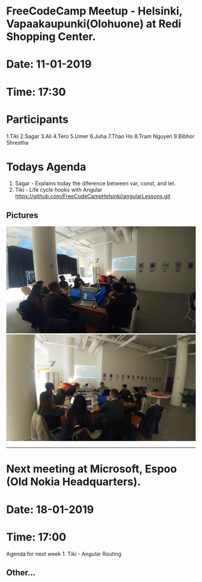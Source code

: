 # FreeCodeCamp Meetup - Helsinki, Vapaakaupunki(Olohuone) at Redi Shopping Center.
# Date: 11-01-2019
# Time: 17:30





# Participants
1.Tiki 
2.Sagar
3.Ali 
4.Tero 
5.Umer 
6.Juha 
7.Thao Ho 
8.Tram Nguyen 
9.Bibhor Shrestha




# Todays Agenda

1. Sagar - Explains today the diference between var, const, and let.
2. Tiki - Life cycle hooks with Angular                                 
    https://github.com/FreeCodeCampHelsinki/angularLessons.git



## Pictures
![Photo](/img/11-01-2019/20190111_175235_HDR.jpg)
![Photo](/img/11-01-2019/20190111_175240_HDR.jpg)






---------------------------------------------------------------------------------
# Next meeting at Microsoft, Espoo (Old Nokia Headquarters).
# Date: 18-01-2019
# Time: 17:00

Agenda for next week
    1. Tiki - Angular Routing




## Other...


